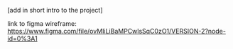 [add in short intro to the project]


link to figma wireframe: 
https://www.figma.com/file/ovMIiLiBaMPCwlsSqC0zO1/VERSION-2?node-id=0%3A1


